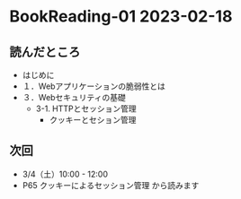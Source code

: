 # BookReading-01 2023-02-18

## 読んだところ
- はじめに
- １．Webアプリケーションの脆弱性とは
- ３．Webセキュリティの基礎
  - 3-1. HTTPとセッション管理
    - クッキーとセション管理

## 次回
- 3/4（土）10:00 - 12:00
- P65 クッキーによるセッション管理 から読みます

